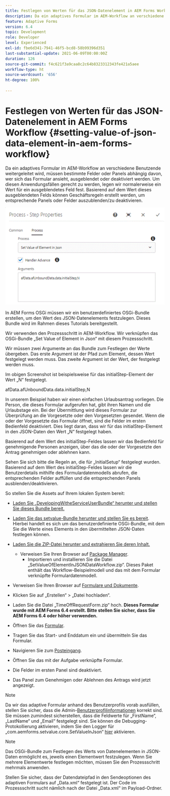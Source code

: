 ```yaml
---
title: Festlegen von Werten für das JSON-Datenelement in AEM Forms Workflow
description: Da ein adaptives Formular im AEM-Workflow an verschiedene Benutzende weitergeleitet wird, müssen bestimmte Felder oder Panels abhängig davon, wer sich das Formular ansieht, ausgeblendet oder deaktiviert werden. Um diesen Anwendungsfällen gerecht zu werden, legen wir normalerweise ein Wert für ein ausgeblendetes Feld fest. Basierend auf dem Wert dieses ausgeblendeten Felds können Geschäftsregeln erstellt werden, um entsprechende Panels oder Felder auszublenden/zu deaktivieren.
feature: Adaptive Forms
version: 6.4
topic: Development
role: Developer
level: Experienced
exl-id: fbe6d341-7941-46f5-bcd8-58b99396d351
last-substantial-update: 2021-06-09T00:00:00Z
duration: 126
source-git-commit: f4c621f3a9caa8c2c64b8323312343fe421a5aee
workflow-type: ht
source-wordcount: '656'
ht-degree: 100%

---
```


# Festlegen von Werten für das JSON-Datenelement in AEM Forms Workflow {#setting-value-of-json-data-element-in-aem-forms-workflow}

Da ein adaptives Formular im AEM-Workflow an verschiedene Benutzende weitergeleitet wird, müssen bestimmte Felder oder Panels abhängig davon, wer sich das Formular ansieht, ausgeblendet oder deaktiviert werden. Um diesen Anwendungsfällen gerecht zu werden, legen wir normalerweise ein Wert für ein ausgeblendetes Feld fest. Basierend auf dem Wert dieses ausgeblendeten Felds können Geschäftsregeln erstellt werden, um entsprechende Panels oder Felder auszublenden/zu deaktivieren.

![Festlegen eines Elementwerts in JSON-Daten](assets/capture-3.gif)

In AEM Forms OSGi müssen wir ein benutzerdefiniertes OSGi-Bundle erstellen, um den Wert des JSON-Datenelements festzulegen. Dieses Bundle wird im Rahmen dieses Tutorials bereitgestellt.

Wir verwenden den Prozessschritt in AEM-Workflow. Wir verknüpfen das OSGi-Bundle „Set Value of Element in Json“ mit diesem Prozessschritt.

Wir müssen zwei Argumente an das Bundle zum Festlegen der Werte übergeben. Das erste Argument ist der Pfad zum Element, dessen Wert festgelegt werden muss. Das zweite Argument ist der Wert, der festgelegt werden muss.

Im obigen Screenshot ist beispielsweise für das initialStep-Element der Wert „N“ festgelegt.

afData.afUnboundData.data.initialStep,N

In unserem Beispiel haben wir einen einfachen Urlaubsantrag vorliegen. Die Person, die dieses Formular aufgerufen hat, gibt ihren Namen und die Urlaubstage ein. Bei der Übermittlung wird dieses Formular zur Überprüfung an die Vorgesetzte oder den Vorgesetzten gesendet. Wenn die oder der Vorgesetzte das Formular öffnet, sind die Felder im ersten Bedienfeld deaktiviert. Dies liegt daran, dass wir für das initialStep-Element in den JSON-Daten den Wert „N“ festgelegt haben.

Basierend auf dem Wert des initialStep-Feldes lassen wir das Bedienfeld für genehmigende Personen anzeigen, über das die oder der Vorgesetzte den Antrag genehmigen oder ablehnen kann.

Sehen Sie sich bitte die Regeln an, die für „InitialSetup“ festgelegt wurden. Basierend auf dem Wert des initialStep-Feldes lassen wir die Benutzerdetails mithilfe des Formulardatenmodells abrufen, die entsprechenden Felder auffüllen und die entsprechenden Panels ausblenden/deaktivieren.

So stellen Sie die Assets auf Ihrem lokalen System bereit:

* [Laden Sie „DevelopingWitheServiceUserBundle“ herunter und stellen Sie dieses Bundle bereit.](/help/forms/assets/common-osgi-bundles/DevelopingWithServiceUser.jar)

* [Laden Sie das setvalue-Bundle herunter und stellen Sie es bereit](/help/forms/assets/common-osgi-bundles/SetValueApp.core-1.0-SNAPSHOT.jar). Hierbei handelt es sich um das benutzerdefinierte OSGi-Bundle, mit dem Sie die Werte eines Elements in den übermittelten JSON-Daten festlegen können.

* [Laden Sie die ZIP-Datei herunter und extrahieren Sie deren Inhalt.](assets/set-value-jsondata.zip)
   * Verweisen Sie Ihren Browser auf [Package Manager](http://localhost:4502/crx/packmgr/index.jsp).
      * Importieren und installieren Sie die Datei „SetValueOfElementInJSONDataWorkflow.zip“. Dieses Paket enthält das Workflow-Beispielmodell und das mit dem Formular verknüpfte Formulardatenmodell.

* Verweisen Sie Ihren Browser auf [Formulare und Dokumente](http://localhost:4502/aem/forms.html/content/dam/formsanddocuments).
* Klicken Sie auf „Erstellen“ > „Datei hochladen“.
* Laden Sie die Datei „TimeOffRequestForm.zip“ hoch.
  **Dieses Formular wurde mit AEM Forms 6.4 erstellt. Bitte stellen Sie sicher, dass Sie AEM Forms 6.4 oder höher verwenden.**
* Öffnen Sie das [Formular](http://localhost:4502/content/dam/formsanddocuments/timeoffrequest/jcr:content?wcmmode=disabled).
* Tragen Sie das Start- und Enddatum ein und übermitteln Sie das Formular.
* Navigieren Sie zum [Posteingang](http://localhost:4502/aem/inbox).
* Öffnen Sie das mit der Aufgabe verknüpfte Formular.
* Die Felder im ersten Panel sind deaktiviert.
* Das Panel zum Genehmigen oder Ablehnen des Antrags wird jetzt angezeigt.

>[!NOTE]
>
>Da wir das adaptive Formular anhand des Benutzerprofils vorab ausfüllen, stellen Sie sicher, dass die Admin-[Benutzerprofilinformationen](http://localhost:4502/security/users.html) korrekt sind. Sie müssen zumindest sicherstellen, dass die Feldwerte für „FirstName“, „LastName“ und „Email“ festgelegt sind.
>Sie können die Debugging-Protokollierung aktivieren, indem Sie den Logger für „com.aemforms.setvalue.core.SetValueInJson“ [hier](http://localhost:4502/system/console/slinglog) aktivieren.

>[!NOTE]
>
>Das OSGi-Bundle zum Festlegen des Werts von Datenelementen in JSON-Daten ermöglicht es, jeweils einen Elementwert festzulegen. Wenn Sie mehrere Elementwerte festlegen möchten, müssen Sie den Prozessschritt mehrmals anwenden.
>
>Stellen Sie sicher, dass der Datendateipfad in den Sendeoptionen des adaptiven Formulars auf „Data.xml“ festgelegt ist. Der Code im Prozessschritt sucht nämlich nach der Datei „Data.xml“ im Payload-Ordner.
